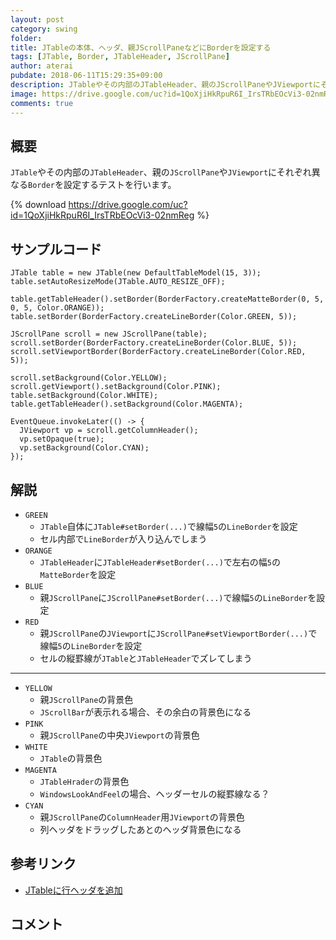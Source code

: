 ```yaml
---
layout: post
category: swing
folder: 
title: JTableの本体、ヘッダ、親JScrollPaneなどにBorderを設定する
tags: [JTable, Border, JTableHeader, JScrollPane]
author: aterai
pubdate: 2018-06-11T15:29:35+09:00
description: JTableやその内部のJTableHeader、親のJScrollPaneやJViewportにそれぞれ異なるBorderを設定するテストを行います。
image: https://drive.google.com/uc?id=1QoXjiHkRpuR6I_IrsTRbEOcVi3-02nmReg
comments: true
---
```

## 概要
`JTable`やその内部の`JTableHeader`、親の`JScrollPane`や`JViewport`にそれぞれ異なる`Border`を設定するテストを行います。

{% download https://drive.google.com/uc?id=1QoXjiHkRpuR6I_IrsTRbEOcVi3-02nmReg %}

## サンプルコード
<pre class="prettyprint"><code>JTable table = new JTable(new DefaultTableModel(15, 3));
table.setAutoResizeMode(JTable.AUTO_RESIZE_OFF);

table.getTableHeader().setBorder(BorderFactory.createMatteBorder(0, 5, 0, 5, Color.ORANGE));
table.setBorder(BorderFactory.createLineBorder(Color.GREEN, 5));

JScrollPane scroll = new JScrollPane(table);
scroll.setBorder(BorderFactory.createLineBorder(Color.BLUE, 5));
scroll.setViewportBorder(BorderFactory.createLineBorder(Color.RED, 5));

scroll.setBackground(Color.YELLOW);
scroll.getViewport().setBackground(Color.PINK);
table.setBackground(Color.WHITE);
table.getTableHeader().setBackground(Color.MAGENTA);

EventQueue.invokeLater(() -&gt; {
  JViewport vp = scroll.getColumnHeader();
  vp.setOpaque(true);
  vp.setBackground(Color.CYAN);
});
</code></pre>

## 解説
- `GREEN`
    - `JTable`自体に`JTable#setBorder(...)`で線幅`5`の`LineBorder`を設定
    - セル内部で`LineBorder`が入り込んでしまう
- `ORANGE`
    - `JTableHeader`に`JTableHeader#setBorder(...)`で左右の幅`5`の`MatteBorder`を設定
- `BLUE`
    - 親`JScrollPane`に`JScrollPane#setBorder(...)`で線幅`5`の`LineBorder`を設定
- `RED`
    - 親`JScrollPane`の`JViewport`に`JScrollPane#setViewportBorder(...)`で線幅`5`の`LineBorder`を設定
    - セルの縦罫線が`JTable`と`JTableHeader`でズレてしまう
- - - -
- `YELLOW`
    - 親`JScrollPane`の背景色
    - `JScrollBar`が表示れる場合、その余白の背景色になる
- `PINK`
    - 親`JScrollPane`の中央`JViewport`の背景色
- `WHITE`
    - `JTable`の背景色
- `MAGENTA`
    - `JTableHrader`の背景色
    - `WindowsLookAndFeel`の場合、ヘッダーセルの縦罫線なる？
- `CYAN`
    - 親`JScrollPane`の`ColumnHeader`用`JViewport`の背景色
    - 列ヘッダをドラッグしたあとのヘッダ背景色になる

<!-- dummy comment line for breaking list -->

## 参考リンク
- [JTableに行ヘッダを追加](https://ateraimemo.com/Swing/TableRowHeader.html)

<!-- dummy comment line for breaking list -->

## コメント

